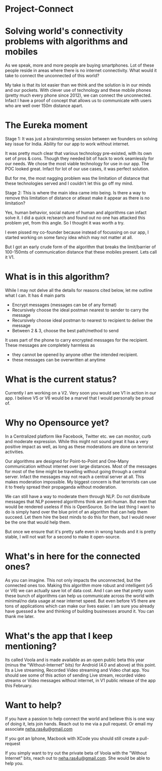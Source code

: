 # Project-Connect
Solving world's connectivity problems with algorithms and mobiles
=====

As we speak, more and more people are buying smartphones. Lot of these people reside in areas where there is no internet connectivity. What would it take to connect the unconnected of this world?

My take is that its lot easier than we think and the solution is in our minds and our pockets. With clever use of technology and these mobile phones (pretty much every phone since 2012), we can connect the unconnected. Infact I have a proof of concept that allows us to communicate with users who are well over 150m distance apart.

The Eureka moment
====
Stage 1:
It was just a brainstorming session between we founders on solving key issue for India. Ability for our app to work without internet.

It was pretty much clear that various technology pre-existed, with its own set of pros & cons. Though they needed bit of hack to work seamlessly for our needs. We chose the most viable technology for use in our app. The POC looked great. Infact for lot of our use cases, it was perfect solution.

But for me, the most nagging problem was the limitation of distance that these technologies served and I couldn't let this go off my mind.

Stage 2:
This is where the main idea came into being. Is there a way to remove this limitation of distance or atleast make it appear as there is no limitation?

Yes, human behavior, social nature of human and algorithms can infact solve it. I did a quick re/search and found out no one has attacked this problem yet, from this angle. So I thought it was worth a try.

I even pissed my co-founder because instead of focussing on our app, I started working on some fancy idea which may not matter at all.

But I got an early crude form of the algorithm that breaks the limit/barrier of 100-150mts of communication distance that these mobiles present. Lets call it V1. 

What is in this algorithm?
====
While I may not delve all the details for reasons cited below, let me outline what I can. 
It has 4 main parts
* Encrypt messages (messages can be of any format)
* Recursively choose the ideal postman nearest to sender to carry the message
* Recursively choose ideal postman to nearest to recipient to deliver the message
* Between 2 & 3, choose the best path/method to send

It uses part of the phone to carry encrypted messages for the recipient. 
These messages are completely harmless as 
* they cannot be opened by anyone other the intended recipient.
* these messages can be overwritten at anytime 

What is the current status?
=========
Currently I am working on a V2. Very soon you would see V1 in action in our app. I believe V5 or V6 would be a marvel that I would personally be proud of.

Why no Opensource yet?
====
In a Centralized platform like Facebook, Twitter etc. we can monitor, curb and moderate expression. While this might not sound great it has a very positive impact as well, as long as these moderations are done on terrorist activities. 

Our algorithms are designed for Point-to-Point and One-Many communication without internet over large distances. Most of the messages for most of the time might be travelling without going through a central server. Infact the messages may not reach a central server at all. This makes moderation impossible. My biggest concern is that terrorists can use it to freely spread their propaganda without moderation.

We can still have a way to moderate them through NLP. Do not distribute messages that NLP powered algorithms think are anti-human. But even that would be rendered useless if this is OpenSource. So the last thing I want to do is simply hand over the blue print of an algorithm that can help them succeed. Let them hire the best minds to do this for them, but I would never be the one that would help them.

But once we ensure that it's pretty safe even in wrong hands and it is pretty stable, I will not wait for a second to make it open-source.

What's in here for the connected ones?
===========
As you can imagine. This not only impacts the unconnected, but the connected ones too. Making this algorithm more robust and intelligent (v5 or V6) we can actually save lot of data cost. And I can see that pretty soon these bunch of algorithms can help us communicate across the world with minimal/no data usage at near internet speed. But even before V5 there are tons of applications which can make our lives easier. I am sure you already have guessed a few and thinking of building businesses around it. You can thank me later.

What's the app that I keep mentioning?
==============
Its called Voola and is made available as an open public beta this year (minus the "Without-Internet" bits) for Android (4.0 and above) at this point. Its a Live streaming, Recorded Video streaming and Video chat app. You should see some of this action of sending Live stream, recorded video streams or Video messages without internet, in V1 public release of the app this February.

Want to help?
=======
If you have a passion to help connect the world and believe this is one way of doing it, lets join hands. Reach out to me via a pull request. Or email my associate neha.ras4u@gmail.com

If you got an Iphone, Macbook with XCode you should still create a pull-request

If you simply want to try out the private beta of Voola with the "Without Internet" bits, reach out to neha.ras4u@gmail.com. She would be able to help you.
